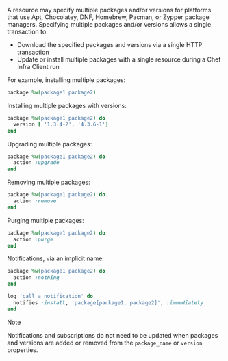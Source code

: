 A resource may specify multiple packages and/or versions for platforms
that use Apt, Chocolatey, DNF, Homebrew, Pacman, or Zypper package managers.
Specifying multiple packages and/or versions allows a single transaction
to:

-   Download the specified packages and versions via a single HTTP
    transaction
-   Update or install multiple packages with a single resource during a
    Chef Infra Client run

For example, installing multiple packages:

``` ruby
package %w(package1 package2)
```

Installing multiple packages with versions:

``` ruby
package %w(package1 package2) do
  version [ '1.3.4-2', '4.3.6-1']
end
```

Upgrading multiple packages:

``` ruby
package %w(package1 package2) do
  action :upgrade
end
```

Removing multiple packages:

``` ruby
package %w(package1 package2) do
  action :remove
end
```

Purging multiple packages:

``` ruby
package %w(package1 package2) do
  action :purge
end
```

Notifications, via an implicit name:

``` ruby
package %w(package1 package2) do
  action :nothing
end

log 'call a notification' do
  notifies :install, 'package[package1, package2]', :immediately
end
```

<div class="admonition-note">

<p class="admonition-note-title">Note</p>

<div class="admonition-note-text">

Notifications and subscriptions do not need to be updated when packages
and versions are added or removed from the `package_name` or `version`
properties.



</div>

</div>